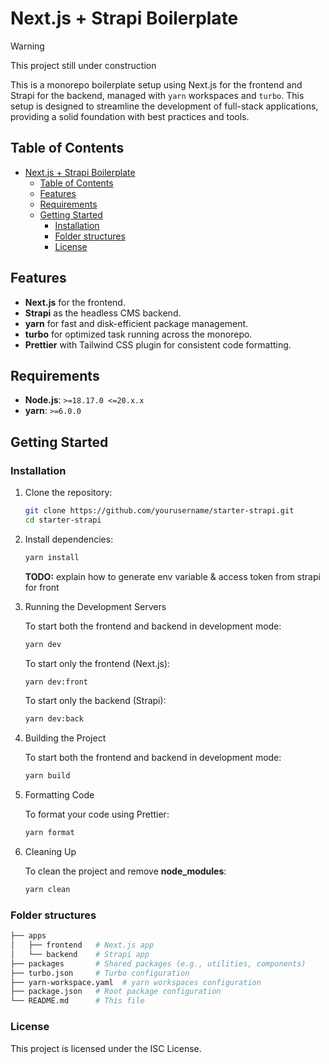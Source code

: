 # Next.js + Strapi Boilerplate

> [!WARNING]
> This project still under construction

This is a monorepo boilerplate setup using Next.js for the frontend and Strapi for the backend, managed with `yarn` workspaces and `turbo`. This setup is designed to streamline the development of full-stack applications, providing a solid foundation with best practices and tools.

## Table of Contents

- [Next.js + Strapi Boilerplate](#nextjs--strapi-boilerplate)
  - [Table of Contents](#table-of-contents)
  - [Features](#features)
  - [Requirements](#requirements)
  - [Getting Started](#getting-started)
    - [Installation](#installation)
    - [Folder structures](#folder-structures)
    - [License](#license)

## Features

- **Next.js** for the frontend.
- **Strapi** as the headless CMS backend.
- **yarn** for fast and disk-efficient package management.
- **turbo** for optimized task running across the monorepo.
- **Prettier** with Tailwind CSS plugin for consistent code formatting.

## Requirements

- **Node.js**: `>=18.17.0 <=20.x.x`
- **yarn**: `>=6.0.0`

## Getting Started

### Installation

1. Clone the repository:

   ```bash
   git clone https://github.com/yourusername/starter-strapi.git
   cd starter-strapi
   ```

2. Install dependencies:

   ```bash
   yarn install
   ```

   **TODO:** explain how to generate env variable & access token from strapi for front

3. Running the Development Servers

   To start both the frontend and backend in development mode:

   ```bash
   yarn dev
   ```

   To start only the frontend (Next.js):

   ```bash
   yarn dev:front
   ```

   To start only the backend (Strapi):

   ```bash
   yarn dev:back
   ```

4. Building the Project

   To start both the frontend and backend in development mode:

   ```bash
   yarn build
   ```

5. Formatting Code

   To format your code using Prettier:

   ```bash
   yarn format
   ```

6. Cleaning Up

   To clean the project and remove **node_modules**:

   ```bash
   yarn clean
   ```

### Folder structures

```bash
├── apps
│   ├── frontend   # Next.js app
│   └── backend    # Strapi app
├── packages       # Shared packages (e.g., utilities, components)
├── turbo.json     # Turbo configuration
├── yarn-workspace.yaml  # yarn workspaces configuration
├── package.json   # Root package configuration
└── README.md      # This file
```

### License

This project is licensed under the ISC License.
